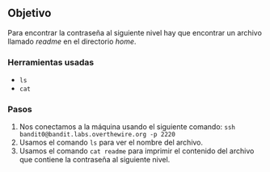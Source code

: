 ## Objetivo

Para encontrar la contraseña al siguiente nivel hay que encontrar un archivo llamado _readme_ en el directorio _home_.

### Herramientas usadas

- `ls`
- `cat`

### Pasos 

1. Nos conectamos a la máquina usando el siguiente comando: `ssh bandit0@bandit.labs.overthewire.org -p 2220`
2. Usamos el comando `ls` para ver el nombre del archivo.
3. Usamos el comando `cat readme` para imprimir el contenido del archivo que contiene la contraseña al siguiente nivel.
